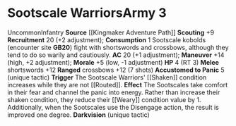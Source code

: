 ﻿---
ac: '20'
hp: '4'
id: '16'
level: '3'
name: Sootscale Warriors
rarity: Uncommon
source: '[[DATABASE/source/Kingmaker Adventure Path|Kingmaker Adventure Path]]'
trait:
- '[[DATABASE/trait/Infantry|Infantry]]'
- '[[DATABASE/trait/Uncommon|Uncommon]]'
type: Warfare Army

---
# Sootscale Warriors<span class="item-type">Army 3</span>

<span class="trait-uncommon item-trait">Uncommon</span><span class="item-trait">Infantry</span>
**Source** [[Kingmaker Adventure Path]]
**Scouting** +9
**Recruitment** 20 (+2 adjustment); **Consumption** 1
Sootscale kobolds (encounter site **GB20**) fight with shortswords and crossbows, although they tend to do so warily and cautiously.
**AC** 20 (+1 adjustment); **Maneuver** +14 (high, +2 adjustment); **Morale** +5 (low, -1 adjustment)
**HP** 4 (RT 3)
**Melee** shortswords +12
**Ranged** crossbows +12 (7 shots)
**Accustomed to Panic** <span class="action-icon">5</span> (unique tactic) **Trigger** The Sootscale Warriors' [[Shaken]] condition increases while they are not [[Routed]]. **Effect** The Sootscales take comfort in their fear and channel the panic into energy. Rather than increase their shaken condition, they reduce their [[Weary]] condition value by 1. Additionally, when the Sootscales use the Disengage action, the result is improved one degree.
 **Darkvision** (unique tactic)